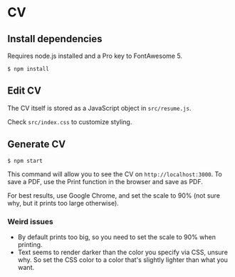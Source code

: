 # CV

## Install dependencies

Requires node.js installed and a Pro key to FontAwesome 5.

```
$ npm install
```

## Edit CV

The CV itself is stored as a JavaScript object in `src/resume.js`.

Check `src/index.css` to customize styling.

## Generate CV

```
$ npm start
```

This command will allow you to see the CV on `http://localhost:3000`. To save a PDF, use the Print function in the browser and save as PDF.

For best results, use Google Chrome, and set the scale to 90% (not sure why, but it prints too large otherwise).

### Weird issues

- By default prints too big, so you need to set the scale to 90% when printing.
- Text seems to render darker than the color you specify via CSS, unsure why. So set the CSS color to a color that's slightly lighter than what you want.
